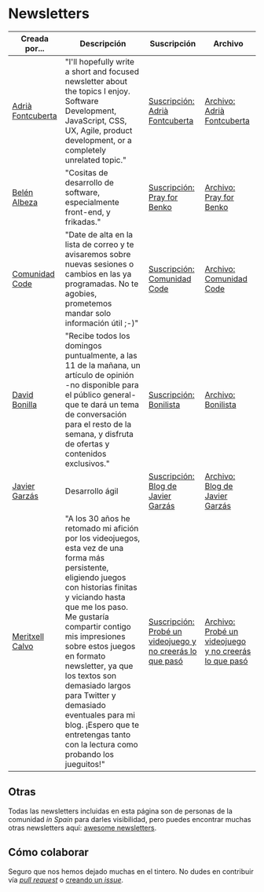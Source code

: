 # Newsletters

Creada por... | Descripción | Suscripción | Archivo
------------ | ------------- | ------------- | -------------
[Adrià Fontcuberta](https://twitter.com/afontcu_) | "I'll hopefully write a short and focused newsletter about the topics I enjoy. Software Development, JavaScript, CSS, UX, Agile, product development, or a completely unrelated topic." | [Suscripción: Adrià Fontcuberta](https://buttondown.email/afontcu) | [Archivo: Adrià Fontcuberta](https://buttondown.email/afontcu/archive)
[Belén Albeza](https://twitter.com/ladybenko) | "Cositas de desarrollo de software, especialmente front-end, y frikadas." | [Suscripción: Pray for Benko](https://tinyletter.com/ladybenko) | [Archivo: Pray for Benko](https://tinyletter.com/ladybenko/archive)
[Comunidad Code](https://twitter.com/comunidadcode) | "Date de alta en la lista de correo y te avisaremos sobre nuevas sesiones o cambios en las ya programadas. No te agobies, prometemos mandar solo información útil ;-)" | [Suscripción: Comunidad Code](https://comunidadcode.us17.list-manage.com/subscribe?u=67034f918a9fa2957aee3cf63&id=c4e584d51c) | [Archivo: Comunidad Code](https://us17.campaign-archive.com/home/?u=67034f918a9fa2957aee3cf63&id=c4e584d51c)
[David Bonilla](https://twitter.com/david_bonilla) | "Recibe todos los domingos puntualmente, a las 11 de la mañana, un artículo de opinión -no disponible para el público general- que te dará un tema de conversación para el resto de la semana, y disfruta de ofertas y contenidos exclusivos." | [Suscripción: Bonilista](https://bonillaware.us2.list-manage.com/subscribe?u=374c664073e1a1fa3deca53b4&id=e67967d43f) | [Archivo: Bonilista](https://us2.campaign-archive.com/home/?u=374c664073e1a1fa3deca53b4&id=e67967d43f)
[Javier Garzás](https://twitter.com/jgarzas) | Desarrollo ágil | [Suscripción: Blog de Javier Garzás](https://us4.list-manage.com/subscribe?u=b054d2f7f9c1c53928fabc63d&id=3a9a3a79e6) | [Archivo: Blog de Javier Garzás](https://www.javiergarzas.com/)
[Meritxell Calvo](https://twitter.com/nyan_dev) | "A los 30 años he retomado mi afición por los videojuegos, esta vez de una forma más persistente, eligiendo juegos con historias finitas y viciando hasta que me los paso. Me gustaría compartir contigo mis impresiones sobre estos juegos en formato newsletter, ya que los textos son demasiado largos para Twitter y demasiado eventuales para mi blog. ¡Espero que te entretengas tanto con la lectura como probando los jueguitos!"  | [Suscripción: Probé un videojuego y no creerás lo que pasó](https://tinyletter.com/nyan_dev) | [Archivo: Probé un videojuego y no creerás lo que pasó](http://tinyletter.com/nyan_dev/archive)

## Otras

Todas las newsletters incluidas en esta página son de personas de la comunidad _in Spain_ para darles visibilidad, pero puedes encontrar muchas otras newsletters aquí: [awesome newsletters](https://github.com/zudochkin/awesome-newsletters#readme).

## Cómo colaborar

Seguro que nos hemos dejado muchas en el tintero. No dudes en contribuir vía [_pull request_](https://help.github.com/en/articles/creating-a-pull-request) o [creando un _issue_](https://github.com/comunidad-tecnologica/newsletters/issues/new).
